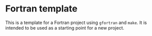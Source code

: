 # Fortran template

This is a template for a Fortran project using `gfortran` and `make`. It is intended to be used as a starting point for a new project.